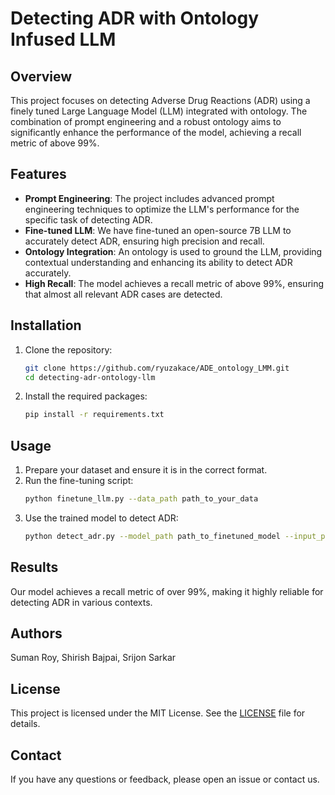 # Detecting ADR with Ontology Infused LLM

## Overview

This project focuses on detecting Adverse Drug Reactions (ADR) using a finely tuned Large Language Model (LLM) integrated with ontology. The combination of prompt engineering and a robust ontology aims to significantly enhance the performance of the model, achieving a recall metric of above 99%.

## Features

- **Prompt Engineering**: The project includes advanced prompt engineering techniques to optimize the LLM's performance for the specific task of detecting ADR.
- **Fine-tuned LLM**: We have fine-tuned an open-source 7B LLM to accurately detect ADR, ensuring high precision and recall.
- **Ontology Integration**: An ontology is used to ground the LLM, providing contextual understanding and enhancing its ability to detect ADR accurately.
- **High Recall**: The model achieves a recall metric of above 99%, ensuring that almost all relevant ADR cases are detected.

## Installation

1. Clone the repository:
    ```bash
    git clone https://github.com/ryuzakace/ADE_ontology_LMM.git
    cd detecting-adr-ontology-llm
    ```

2. Install the required packages:
    ```bash
    pip install -r requirements.txt
    ```

## Usage

1. Prepare your dataset and ensure it is in the correct format.
2. Run the fine-tuning script:
    ```bash
    python finetune_llm.py --data_path path_to_your_data
    ```
3. Use the trained model to detect ADR:
    ```bash
    python detect_adr.py --model_path path_to_finetuned_model --input_path path_to_input_data
    ```

## Results

Our model achieves a recall metric of over 99%, making it highly reliable for detecting ADR in various contexts.

## Authors

Suman Roy, Shirish Bajpai, Srijon Sarkar


## License

This project is licensed under the MIT License. See the [LICENSE](LICENSE) file for details.

## Contact

If you have any questions or feedback, please open an issue or contact us.


